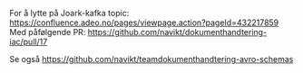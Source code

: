 For å lytte på Joark-kafka topic: https://confluence.adeo.no/pages/viewpage.action?pageId=432217859   
Med påfølgende PR: https://github.com/navikt/dokumenthandtering-iac/pull/17

Se også https://github.com/navikt/teamdokumenthandtering-avro-schemas